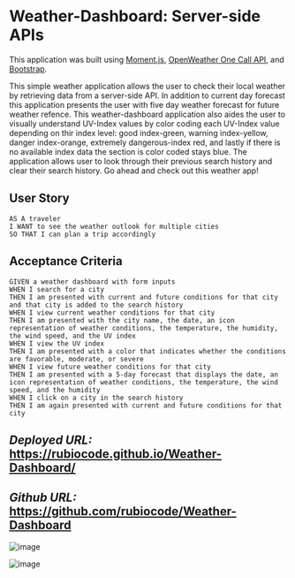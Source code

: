 # Weather-Dashboard: Server-side APIs
This application was built using [Moment.js](https://momentjs.com/), [OpenWeather One Call API](https://openweathermap.org/api/one-call-api), and [Bootstrap](https://getbootstrap.com/docs/5.0/getting-started/introduction/).


This simple weather application allows the user to check their local weather by retrieving data from a server-side API. In addition to current day forecast this application presents the user with five day weather forecast for future weather refence. This weather-dashboard application also aides the user to visually understand UV-Index values by color coding each UV-Index value depending on thir index level: good index-green, warning index-yellow, danger index-orange, extremely dangerous-index red, and lastly if there is no available index data the section is color coded stays blue. The application allows user to look through their previous search history and clear their search history.
Go ahead and check out this weather app! 

## User Story

```
AS A traveler
I WANT to see the weather outlook for multiple cities
SO THAT I can plan a trip accordingly
```

## Acceptance Criteria

```
GIVEN a weather dashboard with form inputs
WHEN I search for a city
THEN I am presented with current and future conditions for that city and that city is added to the search history
WHEN I view current weather conditions for that city
THEN I am presented with the city name, the date, an icon representation of weather conditions, the temperature, the humidity, the wind speed, and the UV index
WHEN I view the UV index
THEN I am presented with a color that indicates whether the conditions are favorable, moderate, or severe
WHEN I view future weather conditions for that city
THEN I am presented with a 5-day forecast that displays the date, an icon representation of weather conditions, the temperature, the wind speed, and the humidity
WHEN I click on a city in the search history
THEN I am again presented with current and future conditions for that city
```


## _Deployed URL:_ https://rubiocode.github.io/Weather-Dashboard/

## _Github URL:_ https://github.com/rubiocode/Weather-Dashboard


![image](https://user-images.githubusercontent.com/78938193/120252589-d22cae00-c239-11eb-95bb-3e4d1bb24b94.png)

![image](https://user-images.githubusercontent.com/78938193/120252611-dfe23380-c239-11eb-9ec7-19732d622d4e.png)
